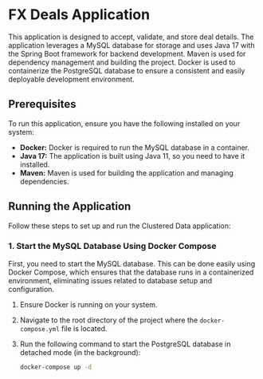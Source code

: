 # FX Deals Application

This application is designed to accept, validate, and store deal details. The application leverages a MySQL database for storage and uses Java 17 with the Spring Boot framework for backend development. Maven is used for dependency management and building the project. Docker is used to containerize the PostgreSQL database to ensure a consistent and easily deployable development environment.

## Prerequisites

To run this application, ensure you have the following installed on your system:

- **Docker:** Docker is required to run the MySQL database in a container.
- **Java 17:** The application is built using Java 11, so you need to have it installed.
- **Maven:** Maven is used for building the application and managing dependencies.

## Running the Application

Follow these steps to set up and run the Clustered Data application:

### 1. Start the MySQL Database Using Docker Compose

First, you need to start the MySQL database. This can be done easily using Docker Compose, which ensures that the database runs in a containerized environment, eliminating issues related to database setup and configuration.

1. Ensure Docker is running on your system.
2. Navigate to the root directory of the project where the `docker-compose.yml` file is located.
3. Run the following command to start the PostgreSQL database in detached mode (in the background):

   ```sh
   docker-compose up -d

